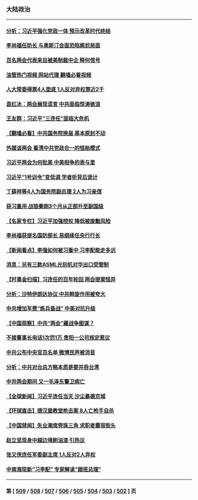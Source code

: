### 大陆政治
---
#### [分析：习近平强化党政一体 预示改革时代终结](../../pages/ncid277/n13948774.md?03130845) 
#### [李尚福任防长 与奥斯汀会面恐陷尴尬局面](../../pages/ncid277/n13948712.md?03130845) 
#### [百名两会代表来自被美制裁中企 释何信号](../../pages/ncid277/n13948306.md?03130845) 
#### [油管热门视频 网站代理 翻墙必看视频](http://138.2.39.72:81/youtube.html?epic-marker?03130845)
#### [人大常委得票4人垫底 1人反对弃权票近2千](../../pages/ncid277/n13948537.md?03130845) 
#### [袁红冰：两会展现谎言 中共面临惊涛骇浪](../../pages/ncid277/n13948474.md?03130845) 
#### [王友群：习近平“三连任”面临大危机](../../pages/ncid277/n13948171.md?03130845) 
#### [【翻墙必看】中共国务院换届 基本原封不动](../../pages/ncid277/n13948401.md?03130845) 
#### [外媒谈两会 看清中共党政合一的怪胎模式](../../pages/ncid277/n13948310.md?03130845) 
#### [习近平两会为何批美 中美相争的表与里](../../pages/ncid277/n13947734.md?03130845) 
#### [习近平“1号训令”变低调 学者析背后诡计](../../pages/ncid277/n13947527.md?03130845) 
#### [丁薛祥等4人为国务院副总理 2人为习亲信](../../pages/ncid277/n13948181.md?03130845) 
#### [获习重用 战狼秦刚3个月从正部升至副国级](../../pages/ncid277/n13948200.md?03130845) 
#### [【名家专栏】习近平加强控权 降低被废黜风险](../../pages/ncid277/n13948006.md?03130845) 
#### [李尚福获提名国防部长 易纲续任央行行长](../../pages/ncid277/n13948187.md?03130845) 
#### [【新闻看点】李强如何被习看中 习李配能走多远](../../pages/ncid277/n13948144.md?03130845) 
#### [消息：另有三款ASML光刻机对华出口受管制](../../pages/ncid277/n13948123.md?03130845) 
#### [【时事金扫描】习连任的百年轮回 两会提案怪异](../../pages/ncid277/n13947709.md?03130845) 
#### [分析：沙特伊朗达协议 中共斡旋作用被夸大](../../pages/ncid277/n13948139.md?03130845) 
#### [中共增加军费“练兵备战” 中美对抗升级](../../pages/ncid277/n13948101.md?03130845) 
#### [【中国观察】中共“两会”藏战争图谋？](../../pages/ncid277/n13947953.md?03130845) 
#### [不接董事长电话1次罚1万 贵阳一公司规定惹议](../../pages/ncid277/n13947955.md?03130845) 
#### [中共公布中央官员名单 微博民声被消音](../../pages/ncid277/n13947963.md?03130845) 
#### [分析：中共对台总方略本质是要并吞台湾](../../pages/ncid277/n13947833.md?03130845) 
#### [中共两会期间 又一毛泽东警卫病亡](../../pages/ncid277/n13947915.md?03130845) 
#### [【全球新闻】习近平连任当天 沙尘暴袭京城](../../pages/ncid277/n13947821.md?03130845) 
#### [【环球直击】德汉堡教堂枪击案 8人亡枪手自杀](../../pages/ncid277/n13947419.md?03130845) 
#### [【中国禁闻】失业潮席卷珠三角 求职者露宿街头](../../pages/ncid277/n13947595.md?03130845) 
#### [赵立坚现身中越边境刷油漆 引热议](../../pages/ncid277/n13947818.md?03130845) 
#### [张又侠连任军委副主席 1人反对2人弃权](../../pages/ncid277/n13947701.md?03130845) 
#### [中南海现新“习李配” 专家解读“跟班总理”](../../pages/ncid277/n13947637.md?03130845) 

---
#### 第 [ [509](./509.md?03130845) / [508](./508.md?03130845) / [507](./507.md?03130845) / [506](./506.md?03130845) / [505](./505.md?03130845) / [504](./504.md?03130845) / [503](./503.md?03130845) / [502](./502.md?03130845) ] 页
